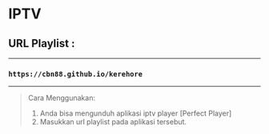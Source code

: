 # IPTV

## URL Playlist :
---

### ``` https://cbn88.github.io/kerehore ```

---
> Cara Menggunakan:
> 1. Anda bisa mengunduh aplikasi iptv player [Perfect Player]
> 2. Masukkan url playlist pada aplikasi tersebut.
